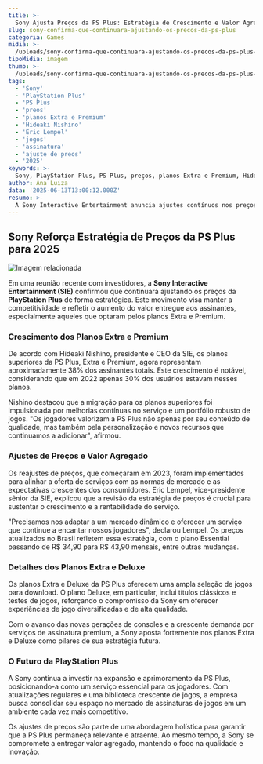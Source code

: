 ```yaml
---
title: >-
  Sony Ajusta Preços da PS Plus: Estratégia de Crescimento e Valor Agregado
slug: sony-confirma-que-continuara-ajustando-os-precos-da-ps-plus
categoria: Games
midia: >-
  /uploads/sony-confirma-que-continuara-ajustando-os-precos-da-ps-plus-thumb.webp
tipoMidia: imagem
thumb: >-
  /uploads/sony-confirma-que-continuara-ajustando-os-precos-da-ps-plus-thumb.webp
tags:
  - 'Sony'
  - 'PlayStation Plus'
  - 'PS Plus'
  - 'preos'
  - 'planos Extra e Premium'
  - 'Hideaki Nishino'
  - 'Eric Lempel'
  - 'jogos'
  - 'assinatura'
  - 'ajuste de preos'
  - '2025'
keywords: >-
  Sony, PlayStation Plus, PS Plus, preços, planos Extra e Premium, Hideaki Nishino, Eric Lempel, jogos, assinatura, ajuste de preços, 2025
author: Ana Luiza
data: '2025-06-13T13:00:12.000Z'
resumo: >-
  A Sony Interactive Entertainment anuncia ajustes contínuos nos preços da PlayStation Plus, destacando o aumento de assinantes nos planos Extra e Premium, que agora representam 38% dos usuários.
---
```


## Sony Reforça Estratégia de Preços da PS Plus para 2025

![Imagem relacionada](/uploads/sony-confirma-que-continuara-ajustando-os-precos-da-ps-plus-0.webp)

Em uma reunião recente com investidores, a **Sony Interactive Entertainment (SIE)** confirmou que continuará ajustando os preços da **PlayStation Plus** de forma estratégica. Este movimento visa manter a competitividade e refletir o aumento do valor entregue aos assinantes, especialmente aqueles que optaram pelos planos Extra e Premium.

### Crescimento dos Planos Extra e Premium

De acordo com Hideaki Nishino, presidente e CEO da SIE, os planos superiores da PS Plus, Extra e Premium, agora representam aproximadamente 38% dos assinantes totais. Este crescimento é notável, considerando que em 2022 apenas 30% dos usuários estavam nesses planos.

Nishino destacou que a migração para os planos superiores foi impulsionada por melhorias contínuas no serviço e um portfólio robusto de jogos. "Os jogadores valorizam a PS Plus não apenas por seu conteúdo de qualidade, mas também pela personalização e novos recursos que continuamos a adicionar", afirmou.

### Ajustes de Preços e Valor Agregado

Os reajustes de preços, que começaram em 2023, foram implementados para alinhar a oferta de serviços com as normas de mercado e as expectativas crescentes dos consumidores. Eric Lempel, vice-presidente sênior da SIE, explicou que a revisão da estratégia de preços é crucial para sustentar o crescimento e a rentabilidade do serviço.

"Precisamos nos adaptar a um mercado dinâmico e oferecer um serviço que continue a encantar nossos jogadores", declarou Lempel. Os preços atualizados no Brasil refletem essa estratégia, com o plano Essential passando de R$ 34,90 para R$ 43,90 mensais, entre outras mudanças.

### Detalhes dos Planos Extra e Deluxe

Os planos Extra e Deluxe da PS Plus oferecem uma ampla seleção de jogos para download. O plano Deluxe, em particular, inclui títulos clássicos e testes de jogos, reforçando o compromisso da Sony em oferecer experiências de jogo diversificadas e de alta qualidade.

Com o avanço das novas gerações de consoles e a crescente demanda por serviços de assinatura premium, a Sony aposta fortemente nos planos Extra e Deluxe como pilares de sua estratégia futura.

### O Futuro da PlayStation Plus

A Sony continua a investir na expansão e aprimoramento da PS Plus, posicionando-a como um serviço essencial para os jogadores. Com atualizações regulares e uma biblioteca crescente de jogos, a empresa busca consolidar seu espaço no mercado de assinaturas de jogos em um ambiente cada vez mais competitivo.

Os ajustes de preços são parte de uma abordagem holística para garantir que a PS Plus permaneça relevante e atraente. Ao mesmo tempo, a Sony se compromete a entregar valor agregado, mantendo o foco na qualidade e inovação.
